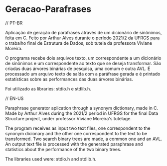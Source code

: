# Geracao-Parafrases
// PT-BR

Aplicação de geração de paráfrases através de um dicionário de sinônimos, feita em C.
Feito por Arthur Alves durante o período 2021/2 da UFRGS para o trabalho final de Estrutura de Dados, sob tutela da professora Viviane Moreira.

O programa recebe dois arquivos texto, um correspondente a um dicionário de sinônimos e um correspondente ao texto que se deseja transformar. São criadas duas árvores binárias de pesquisa, uma comum e outra AVL. É processado um arquivo texto de saída com a paráfrase gerada e é printado estatísticas sobre as performances das duas árvores binárias.

Foi utilizado as libraries: stdio.h e stdlib.h.

// EN-US

Paraphrase generator aplication through a synonym dictionary, made in C.
Made by Arthur Alves during the 2021/2 period in UFRGS for the final Data Structure project, under professor Viviane Moreira's tutelage.

The program receives as input two text files, one correspondent to the synonym dicionary and the other one correspondent to the text to be transformed. Two search binary trees are made, a common one and an AVL. An output text file is processed with the generated paraphrase and statistics about the performance of the two binary trees.

The libraries used were: stdio.h and stdlib.h.

